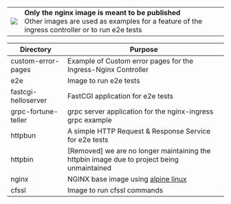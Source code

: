 <table>
  <tbody>
    <tr>
      <td><img src="https://upload.wikimedia.org/wikipedia/commons/7/75/Dialog-warning-yellow.svg" /></td>
      <td>
        <b>Only the nginx image is meant to be published</b><br/>
        Other images are used as examples for a feature of the ingress controller or to run e2e tests
      </td>
    </tr>
  </tbody>
</table>


Directory | Purpose
------------ | -------------
custom-error-pages | Example of Custom error pages for the Ingress-Nginx Controller
e2e | Image to run e2e tests
fastcgi-helloserver | FastCGI application for e2e tests
grpc-fortune-teller | grpc server application for the nginx-ingress grpc example
httpbun | A simple HTTP Request & Response Service for e2e tests
httpbin | [Removed] we are no longer maintaining the httpbin image due to project being unmaintained 
nginx | NGINX base image using [alpine linux](https://www.alpinelinux.org)
cfssl | Image to run cfssl commands
